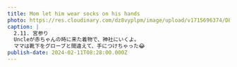 ```yaml
---
title: Mom let him wear socks on his hands
photo: https://res.cloudinary.com/dz8vyplpm/image/upload/v1715696374/DE239F0E-4D70-42BA-9DC1-D23E1E660CDE_mghaof.jpg
caption: |
  2.11. 宮参り
  Uncleが赤ちゃんの時に来た着物で、神社にいくよ。
  ママは靴下をグローブと間違えて、手につけちゃった😂
publish-date: 2024-02-11T08:28:00.000Z
---
```

